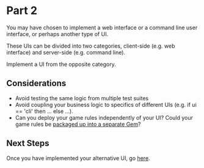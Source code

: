 # Part 2

You may have chosen to implement a web interface or a command line user interface, or perhaps another type of UI.

These UIs can be divided into two categories, client-side (e.g. web interface) and server-side (e.g. command line). 

Implement a UI from the opposite category.

## Considerations

* Avoid testing the same logic from multiple test suites
* Avoid coupling your business logic to specifics of different UIs (e.g. if ui == 'cli' then ... else ...).
* Can you deploy your game rules independently of your UI? Could your game rules be [packaged up into a separate Gem](../../guides/06-Gem-Packaging/)?

## Next Steps

Once you have implemented your alternative UI, go [here](./part3.md).

